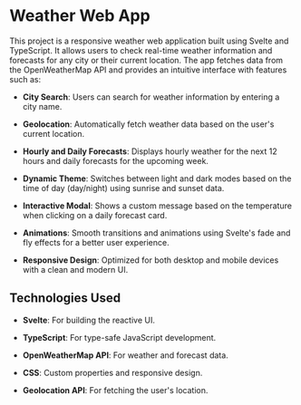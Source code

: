 # Weather Web App

This project is a responsive weather web application built using Svelte and TypeScript. It allows users to check real-time weather information and forecasts for any city or their current location. The app fetches data from the OpenWeatherMap API and provides an intuitive interface with features such as:





- **City Search**: Users can search for weather information by entering a city name.



- **Geolocation**: Automatically fetch weather data based on the user's current location.



- **Hourly and Daily Forecasts**: Displays hourly weather for the next 12 hours and daily forecasts for the upcoming week.



- **Dynamic Theme**: Switches between light and dark modes based on the time of day (day/night) using sunrise and sunset data.



- **Interactive Modal**: Shows a custom message based on the temperature when clicking on a daily forecast card.



- **Animations**: Smooth transitions and animations using Svelte's fade and fly effects for a better user experience.



- **Responsive Design**: Optimized for both desktop and mobile devices with a clean and modern UI.
## Technologies Used





- **Svelte**: For building the reactive UI.



- **TypeScript**: For type-safe JavaScript development.



- **OpenWeatherMap API**: For weather and forecast data.



- **CSS**: Custom properties and responsive design.



- **Geolocation API**: For fetching the user's location.
